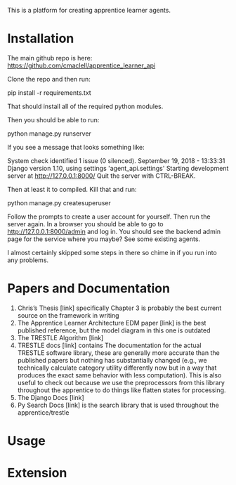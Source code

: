 This is a platform for creating apprentice learner agents.


# Installation
The main github repo is here: https://github.com/cmaclell/apprentice_learner_api

Clone the repo and then run:

pip install -r requirements.txt

That should install all of the required python modules.

Then you should be able to run:

python manage.py runserver

If you see a message that looks something like:

System check identified 1 issue (0 silenced).
September 19, 2018 - 13:33:31
Django version 1.10, using settings 'agent_api.settings'
Starting development server at http://127.0.0.1:8000/
Quit the server with CTRL-BREAK.

Then at least it to compiled. Kill that and run:

python manage.py createsuperuser

Follow the prompts to create a user account for yourself. Then run the server again. In a browser you should be able to go to http://127.0.0.1:8000/admin and log in. You should see the backend admin page for the service where you maybe? See some existing agents.

I almost certainly skipped some steps in there so chime in if you run into any problems.

# Papers and Documentation
1. Chris’s Thesis [link] specifically Chapter 3 is probably the best current source on the framework in writing
2. The Apprentice Learner Architecture EDM paper [link] is the best published reference, but the model diagram in this one is outdated
3. The TRESTLE Algorithm [link]
4. TRESTLE docs [link] contains The documentation for the actual TRESTLE software library, these are generally more accurate than the published papers but nothing has substantially changed (e.g., we technically calculate category utility differently now but in a way that produces the exact same behavior with less computation). This is also useful to check out because we use the preprocessors from this library throughout the apprentice to do things like flatten states for processing.
5. The Django Docs [link]
6. Py Search Docs [link] is the search library that is used throughout the apprentice/trestle

# Usage

# Extension
